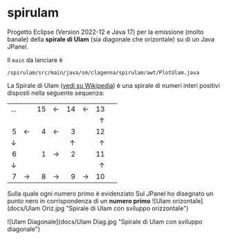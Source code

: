 # spirulam
Progetto Eclipse (Version 2022-12 e Java 17) per la emissione (molto banale) della **spirale di Ulam** (sia diagonale che orizontale) su di un Java JPanel.

Il `main` da lanciare è 
	
	/spirulam/src/main/java/sm/clagenna/spirulam/awt/PlotUlam.java

La Spirale di Ulam ([vedi su Wikipedia](https://en.wikipedia.org/wiki/Ulam_spiral)) è una spirale di numeri interi positivi disposti nella seguente sequenza:

<table><tbody><tr><td style="text-align:right">...</td>
<td style="text-align:right">&nbsp;</td>
<td style="text-align:right">15</td>
<td style="text-align:right">←</td>
<td style="text-align:right">14</td>
<td style="text-align:right">←</td>
<td style="text-align:right">13</td>
</tr>
<tr>
<td style="text-align:right">&nbsp;</td>
<td style="text-align:right">&nbsp;</td>
<td style="text-align:right">&nbsp;</td>
<td style="text-align:right">&nbsp;</td>
<td style="text-align:right">&nbsp;</td>
<td style="text-align:right">&nbsp;</td>
<td style="text-align:right">↑</td>
</tr>
<tr>
<td style="text-align:right">5</td>
<td style="text-align:right">←</td>
<td style="text-align:right">4</td>
<td style="text-align:right">←</td>
<td style="text-align:right">3</td>
<td style="text-align:right">&nbsp;</td>
<td style="text-align:right">12</td>
</tr>
<tr>
<td style="text-align:right">↓</td>
<td style="text-align:right">&nbsp;</td>
<td style="text-align:right">&nbsp;</td>
<td style="text-align:right">&nbsp;</td>
<td style="text-align:right">↑</td>
<td style="text-align:right">&nbsp;</td>
<td style="text-align:right">↑</td>
</tr>
<tr>
<td style="text-align:right">6</td>
<td style="text-align:right">&nbsp;</td>
<td style="text-align:right">1</td>
<td style="text-align:right">→</td>
<td style="text-align:right">2</td>
<td style="text-align:right">&nbsp;</td>
<td style="text-align:right">11</td>
</tr>
<tr>
<td style="text-align:right">↓</td>
<td style="text-align:right">&nbsp;</td>
<td style="text-align:right">&nbsp;</td>
<td style="text-align:right">&nbsp;</td>
<td style="text-align:right">&nbsp;</td>
<td style="text-align:right">&nbsp;</td>
<td style="text-align:right">↑</td>
<td style="text-align:right">&nbsp;</td>
</tr>
<tr>
<td style="text-align:right">7</td>
<td style="text-align:right">→</td>
<td style="text-align:right">8</td>
<td style="text-align:right">→</td>
<td style="text-align:right">9</td>
<td style="text-align:right">→</td>
<td style="text-align:right">10</td>
</tr>
</tbody>
</table>

Sulla quale ogni numero primo è evidenziato
Sul JPanel ho disegnato un punto nero in corrispondenza di un **numero primo**
![Ulam orizontale](docs/Ulam Oriz.jpg "Spirale di Ulam con sviluppo orizzontale")

![Ulam Diagonale](docs/Ulam Diag.jpg "Spirale di Ulam con sviluppo diagonale")

